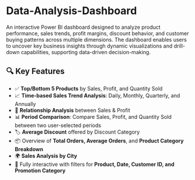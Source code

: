 # Data-Analysis-Dashboard
An interactive Power BI dashboard designed to analyze product performance, sales trends, profit margins, discount behavior, and customer buying patterns across multiple dimensions. The dashboard enables users to uncover key business insights through dynamic visualizations and drill-down capabilities, supporting data-driven decision-making.
## 🔍 Key Features

- ✅ **Top/Bottom 5 Products** by Sales, Profit, and Quantity Sold  
- 📈 **Time-based Sales Trend Analysis**: Daily, Monthly, Quarterly, and Annually  
- 🔄 **Relationship Analysis** between Sales & Profit  
- 📊 **Period Comparison**: Compare Sales, Profit, and Quantity Sold between two user-selected periods  
- 🏷️ **Average Discount** offered by Discount Category  
- 📦 Overview of **Total Orders, Average Orders**, and **Product Category Breakdown**  
- 🌍 **Sales Analysis by City**  
- 🎯 Fully interactive with filters for **Product, Date, Customer ID, and Promotion Category**

